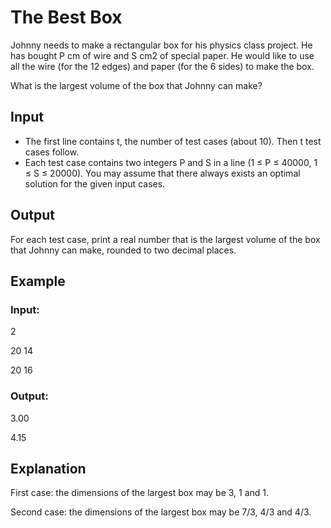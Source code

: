 # The Best Box

Johnny needs to make a rectangular box for his physics class project. He has bought P cm of wire and S cm2 of special paper. 
He would like to use all the wire (for the 12 edges) and paper (for the 6 sides) to make the box.

What is the largest volume of the box that Johnny can make?

## Input

- The first line contains t, the number of test cases (about 10). Then t test cases follow.
- Each test case contains two integers P and S in a line (1 ≤ P ≤ 40000, 1 ≤ S ≤ 20000). 
You may assume that there always exists an optimal solution for the given input cases.

## Output

For each test case, print a real number that is the largest volume of the box that Johnny can make, rounded to two decimal places.

## Example

### Input:

2

20 14

20 16

### Output:

3.00

4.15

## Explanation

First case: the dimensions of the largest box may be 3, 1 and 1.

Second case: the dimensions of the largest box may be 7/3, 4/3 and 4/3.
